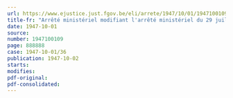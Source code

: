 ```yaml
---
url: https://www.ejustice.just.fgov.be/eli/arrete/1947/10/01/1947100109/justel
title-fr: "Arrêté ministériel modifiant l'arrêté ministériel du 29 juillet 1947, modifiant les prix des produits alimentaires subsidiés"
date: 1947-10-01
source:
number: 1947100109
page: 888888
case: 1947-10-01/36
publication: 1947-10-02
starts:
modifies:
pdf-original:
pdf-consolidated:
---
```


